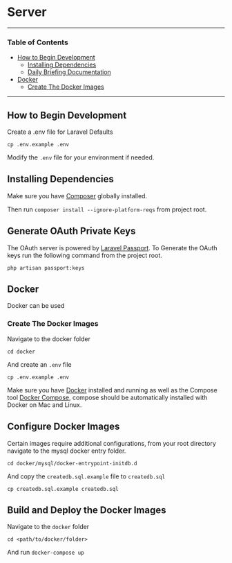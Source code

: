 # Server

-----------
### Table of Contents

* [How to Begin Development](#how-to-begin-development)
     - [Installing Dependencies](#installing-dependencies)
     - [Daily Briefing Documentation](https://github.com/hillaryfraley/jobbriefings#daily-briefing-documentation)
* [Docker](#docker)
     - [Create The Docker Images](#create-the-docker-images)
    
-----------
## How to Begin Development

Create a .env file for Laravel Defaults

`cp .env.example .env`

Modify the `.env` file for your environment if needed.

## Installing Dependencies

Make sure you have [Composer](https://getcomposer.org/) globally installed.

Then run `composer install --ignore-platform-reqs` from project root.

## Generate OAuth Private Keys

The OAuth server is powered by [Laravel Passport](https://laravel.com/docs/5.6/passport). 
To Generate the OAuth keys run the following command from the project root.

`php artisan passport:keys`

## Docker

Docker can be used 

### Create The Docker Images

Navigate to the docker folder

`cd docker`

And create an `.env` file

`cp .env.example .env`

Make sure you have [Docker](https://getcomposer.org/) installed and running as well as the
Compose tool [Docker Compose](https://docs.docker.com/compose/), compose should be automatically
installed with Docker on Mac and Linux.

## Configure Docker Images

Certain images require additional configurations, from your root directory navigate to the mysql docker entry folder.

`cd docker/mysql/docker-entrypoint-initdb.d`

And copy the `createdb.sql.example` file to `createdb.sql`

`cp createdb.sql.example createdb.sql`

## Build and Deploy the Docker Images

Navigate to the `docker` folder

`cd <path/to/docker/folder>`

And run `docker-compose up`